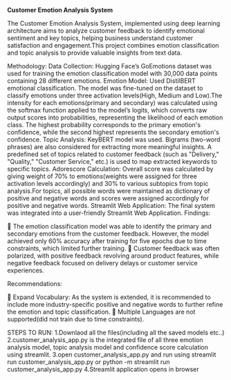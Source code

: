 **Customer Emotion Analysis System**

The Customer Emotion Analysis System, implemented using deep learning
architecture aims to analyze customer feedback to identify emotional sentiment and key
topics, helping business understand customer satisfaction and engagement.This project
combines emotion classification and topic analysis to provide valuable insights from text
data.

Methodology:
Data Collection: Hugging Face’s GoEmotions dataset was used for training the
emotion classification model with 30,000 data points containing 28 different emotions.
Emotion Model: Used DistilBERT emotional classification. The model was fine-tuned
on the dataset to classify emotions under three activation levels(High, Medium and
Low).The intensity for each emotions(primary and secondary) was calculated using the
softmax function applied to the model’s logits, which converts raw output scores into
probabilities, representing the likelihood of each emotion class. The highest probability
corresponds to the primary emotion's confidence, while the second highest represents the
secondary emotion's confidence.
Topic Analysis: KeyBERT model was used. Bigrams (two-word phrases) are also
considered for extracting more meaningful insights. A predefined set of topics related to
customer feedback (such as "Delivery," "Quality," "Customer Service," etc.) is used to map
extracted keywords to specific topics.
Adorescore Calculation: Overall score was calculated by giving weight of 70% to
emotions(weights were assigned for three activation levels accordingly) and 30% to various
subtopics from topic analysis.For topics, all possible words were maintained as dictionary of
positive and negative words and scores were assigned accordingly for positive and negative
words.
Streamlit Web Application: The final system was integrated into a user-friendly
Streamlit Web Application.
Findings:

 The emotion classification model was able to identify the primary and
secondary emotions from the customer feedback. However, the model
achieved only 60% accuracy after training for five epochs due to time
constraints, which limited further training.
 Customer feedback was often polarized, with positive feedback revolving
around product features, while negative feedback focused on delivery delays or
customer service experiences.

Recommendations:

 Expand Vocabulary: As the system is extended, it is recommended to include
more industry-specific positive and negative words to further refine the
emotion and topic classification.
 Multiple Languages are not supported(did not train due to time constraints).

STEPS TO RUN:
1.Downlaod all the files(including all the saved models etc..)
2.customer_analysis_app.py is the integrated file of all three emotion analysis model,
topic analysis model and confidence score calculation using streamlit.
3.open customer_analysis_app.py and run using streamlit run
customer_analysis_app.py or python -m streamlit run customer_analysis_app.py
4.Streamlit application opens in browser
